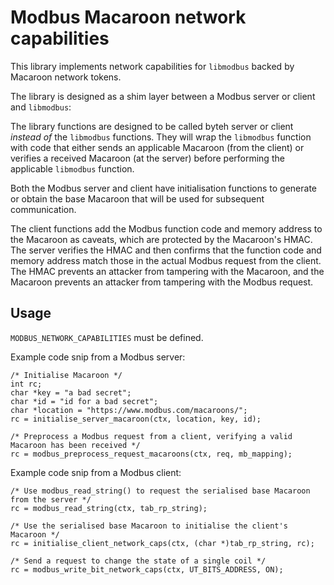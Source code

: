 # Modbus Macaroon network capabilities

This library implements network capabilities for `libmodbus` backed by Macaroon network tokens.

The library is designed as a shim layer between a Modbus server or client and `libmodbus`:

The library functions are designed to be called byteh server or client *instead of* the `libmodbus` functions.  They will wrap the `libmodbus` function with code that either sends an applicable Macaroon (from the client) or verifies a received Macaroon (at the server) before performing the applicable `libmodbus` function.

Both the Modbus server and client have initialisation functions to generate or obtain the base Macaroon that will be used for subsequent communication.

The client functions add the Modbus function code and memory address to the Macaroon as caveats, which are protected by the Macaroon's HMAC.  The server verifies the HMAC and then confirms that the function code and memory address match those in the actual Modbus request from the client.  The HMAC prevents an attacker from tampering with the Macaroon, and the Macaroon prevents an attacker from tampering with the Modbus request.

## Usage

`MODBUS_NETWORK_CAPABILITIES` must be defined.

Example code snip from a Modbus server:

```
/* Initialise Macaroon */
int rc;
char *key = "a bad secret";
char *id = "id for a bad secret";
char *location = "https://www.modbus.com/macaroons/";
rc = initialise_server_macaroon(ctx, location, key, id);

/* Preprocess a Modbus request from a client, verifying a valid Macaroon has been received */
rc = modbus_preprocess_request_macaroons(ctx, req, mb_mapping);
```

Example code snip from a Modbus client:
```
/* Use modbus_read_string() to request the serialised base Macaroon from the server */
rc = modbus_read_string(ctx, tab_rp_string);

/* Use the serialised base Macaroon to initialise the client's Macaroon */
rc = initialise_client_network_caps(ctx, (char *)tab_rp_string, rc);

/* Send a request to change the state of a single coil */
rc = modbus_write_bit_network_caps(ctx, UT_BITS_ADDRESS, ON);
```

